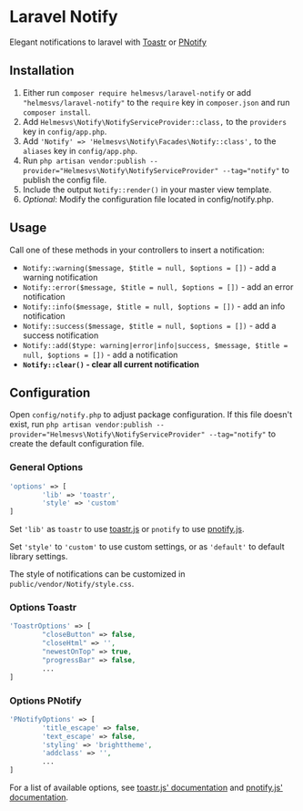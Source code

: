 Laravel Notify
======

Elegant notifications to laravel with [Toastr](https://github.com/CodeSeven/toastr) or [PNotify](https://github.com/sciactive/pnotify)

Installation
------------

1. Either run `composer require helmesvs/laravel-notify` or add `"helmesvs/laravel-notify"` to the `require` key in `composer.json` and run `composer install`.
2. Add `Helmesvs\Notify\NotifyServiceProvider::class,` to the `providers` key in `config/app.php`.
3. Add `'Notify' => 'Helmesvs\Notify\Facades\Notify::class',` to the `aliases` key in `config/app.php`.
4. Run `php artisan vendor:publish --provider="Helmesvs\Notify\NotifyServiceProvider" --tag="notify"` to publish the config file.
5. Include the output `Notify::render()` in your master view template.
6. *Optional*: Modify the configuration file located in config/notify.php.

Usage
-----

Call one of these methods in your controllers to insert a notification:
  - `Notify::warning($message, $title = null, $options = [])` - add a warning notification
  - `Notify::error($message, $title = null, $options = [])` - add an error notification
  - `Notify::info($message, $title = null, $options = [])` - add an info notification
  - `Notify::success($message, $title = null, $options = [])` - add a success notification
  - `Notify::add($type: warning|error|info|success, $message, $title = null, $options = [])` - add a notification
  - **`Notify::clear()` - clear all current notification**

Configuration
-------------

Open `config/notify.php` to adjust package configuration. If this file doesn't exist, run `php artisan vendor:publish --provider="Helmesvs\Notify\NotifyServiceProvider" --tag="notify"` to create the default configuration file.


### General Options 
``` php
'options' => [
        'lib' => 'toastr',
        'style' => 'custom'
]
```

Set `'lib'` as `toastr` to use [toastr.js](https://github.com/CodeSeven/toastr) or `pnotify` to use [pnotify.js](https://github.com/sciactive/pnotify).

Set `'style'` to `'custom'` to use custom settings, or as `'default'` to default library settings.

The style of notifications can be customized in `public/vendor/Notify/style.css`.

### Options Toastr
``` php
'ToastrOptions' => [
        "closeButton" => false,
        "closeHtml" => '',
        "newestOnTop" => true,
        "progressBar" => false,
        ...
]
```

### Options PNotify
``` php
'PNotifyOptions' => [
        'title_escape' => false,
        'text_escape' => false,
        'styling' => 'brighttheme',
        'addclass' => '', 
        ...
]
```

For a list of available options, see [toastr.js' documentation](https://github.com/CodeSeven/toastr) and [pnotify.js' documentation](https://github.com/sciactive/pnotify).
